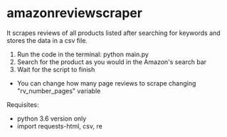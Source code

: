 # amazonreviewscraper

It scrapes reviews of all products listed after searching for keywords and stores the data in a csv file.

1. Run the code in the terminal: python main.py
2. Search for the product as you would in the Amazon's search bar
3. Wait for the script to finish

* You can change how many page reviews to scrape changing "rv_number_pages" variable

Requisites:

- python 3.6 version only
- import requests-html, csv, re

  
